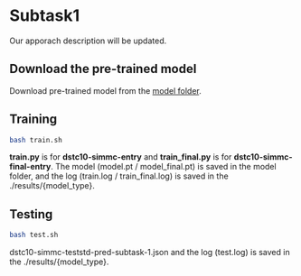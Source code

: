 # Subtask1
Our apporach description will be updated.

## Download the pre-trained model 
Download pre-trained model from the [model folder](https://github.com/rungjoo/simmc2.0/tree/master/sub1/model).

## Training
```bash
bash train.sh
```
**train.py** is for **dstc10-simmc-entry** and **train_final.py** is for **dstc10-simmc-final-entry**. The model (model.pt / model_final.pt) is saved in the model folder, and the log (train.log / train_final.log) is saved in the ./results/{model_type}.

## Testing
```bash
bash test.sh
```
dstc10-simmc-teststd-pred-subtask-1.json and the log (test.log) is saved in the ./results/{model_type}.